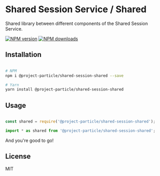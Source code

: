 # Shared Session Service / Shared

Shared library between different components of the Shared Session Service.

[![NPM version][npm-image]][npm-url]
[![NPM downloads][downloads-image]][downloads-url]

## Installation

```sh

# NPM
npm i @project-particle/shared-session-shared --save

# Yarn
yarn install @project-particle/shared-session-shared

```

## Usage

```js

const shared = require('@project-particle/shared-session-shared');

```

```ts
import * as shared from '@project-particle/shared-session-shared';
```

And you're good to go!

## License

MIT

[npm-image]: https://img.shields.io/npm/v/@project-particle/shared-session-shared.svg?color=orange
[npm-url]: https://npmjs.org/package/@project-particle/shared-session-shared
[downloads-image]: https://img.shields.io/npm/dt/@project-particle/shared-session-shared.svg
[downloads-url]: https://npmjs.org/package/@project-particle/shared-session-shared

